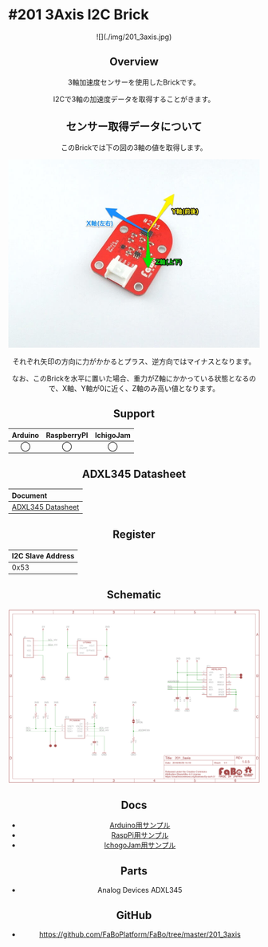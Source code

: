 # #201 3Axis I2C Brick

<center>![](./img/201_3axis.jpg)
<!--COLORME-->

## Overview
3軸加速度センサーを使用したBrickです。

I2Cで3軸の加速度データを取得することがきます。

## センサー取得データについて
このBrickでは下の図の3軸の値を取得します。

![](./img/201_3axis_docs_001.jpg)

それぞれ矢印の方向に力がかかるとプラス、逆方向ではマイナスとなります。

なお、このBrickを水平に置いた場合、重力がZ軸にかかっている状態となるので、X軸、Y軸が0に近く、Z軸のみ高い値となります。

## Support
|Arduino|RaspberryPI|IchigoJam|
|:--:|:--:|:--:|
|◯|◯|◯|

## ADXL345 Datasheet
| Document |
|:--|
| [ADXL345 Datasheet](http://www.analog.com/media/en/technical-documentation/data-sheets/ADXL345.pdf) |

## Register
| I2C Slave Address |
|:-- |
| 0x53 |

## Schematic
![](./img/201_3axis_sch.png)


## Docs

* [Arduino用サンプル](http://docs.fabo.io/fabo/arduino/brick_i2c/201_brick_i2c_3axis.html)
* [RaspPi用サンプル](http://docs.fabo.io/fabo/rasppi/brick_i2c/201_brick_i2c_3axis.html)
* [IchogoJam用サンプル](http://docs.fabo.io/fabo/ichigojam/brick_i2c/201_brick_i2c_3axis.html)


## Parts
- Analog Devices ADXL345

## GitHub
- https://github.com/FaBoPlatform/FaBo/tree/master/201_3axis
